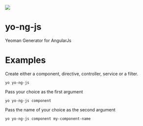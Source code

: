 ![](https://media.giphy.com/media/woOxBpJ5FcndK/giphy.gif)

# yo-ng-js
Yeoman Generator for AngularJs

# Examples

Create either a component, directive, controller, service or a filter.

```
yo yo-ng-js
```

Pass your choice as the first argument

```
yo yo-ng-js component
```

Pass the name of your choice as the second argument

```
yo yo-ng-js component my-component-name
```
